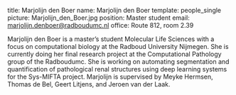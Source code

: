 title: Marjolijn den Boer
name: Marjolijn den Boer
template: people_single
picture: Marjolijn_den_Boer.jpg
position: Master student
email: marjolijn.denboer@radboudumc.nl
office: Route 812, room 2.39

Marjolijn den Boer is a master’s student Molecular Life Sciences with a focus on computational biology at the Radboud University Nijmegen. She is currently doing her final research project at the Computational Pathology group of the Radboudumc. She is working on automating segmentation and quantification of pathological renal structures using deep learning systems for the Sys-MIFTA project. Marjolijn is supervised by Meyke Hermsen, Thomas de Bel, Geert Litjens, and Jeroen van der Laak.
